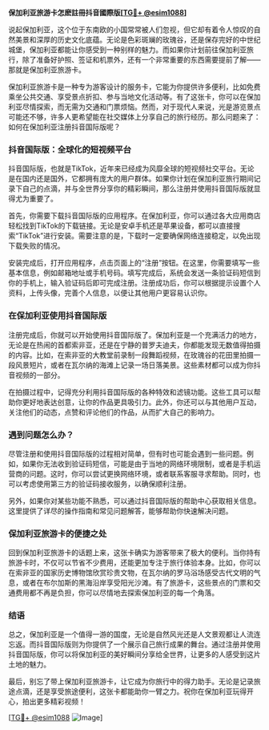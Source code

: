 **保加利亚旅游卡怎麽註冊抖音國際版[[TG💪+ @esim1088](https://t.me/s/esim1088)]**

说起保加利亚，这个位于东南欧的小国常常被人们忽视，但它却有着令人惊叹的自然美景和深厚的历史文化底蕴。无论是色彩斑斓的玫瑰谷，还是保存完好的中世纪城堡，保加利亚都能让你感受到一种别样的魅力。而如果你计划前往保加利亚旅行，除了准备好护照、签证和机票外，还有一个非常重要的东西需要提前了解——那就是保加利亚旅游卡。

保加利亚旅游卡是一种专为游客设计的服务卡，它能为你提供许多便利，比如免费乘坐公共交通、享受景点折扣、参与当地文化活动等。有了这张卡，你可以在保加利亚尽情探索，而无需为交通和门票烦恼。然而，对于现代人来说，光是游览景点可能还不够，许多人更希望能在社交媒体上分享自己的旅行经历。那么问题来了：如何在保加利亚注册抖音国际版呢？

### 抖音国际版：全球化的短视频平台

抖音国际版，也就是TikTok，近年来已经成为风靡全球的短视频社交平台。无论是在国内还是国外，它都拥有庞大的用户群体。如果你计划在保加利亚旅行期间记录下自己的点滴，并与全世界分享你的精彩瞬间，那么注册并使用抖音国际版就显得尤为重要了。

首先，你需要下载抖音国际版的应用程序。在保加利亚，你可以通过各大应用商店轻松找到TikTok的下载链接。无论是安卓手机还是苹果设备，都可以直接搜索“TikTok”进行安装。需要注意的是，下载时一定要确保网络连接稳定，以免出现下载失败的情况。

安装完成后，打开应用程序，点击页面上的“注册”按钮。在这里，你需要填写一些基本信息，例如邮箱地址或手机号码。填写完成后，系统会发送一条验证码短信到你的手机上，输入验证码后即可完成注册。注册成功后，你可以根据提示设置个人资料，上传头像，完善个人信息，以便让其他用户更容易认识你。

### 在保加利亚使用抖音国际版

注册完成后，你就可以开始使用抖音国际版了。保加利亚是一个充满活力的地方，无论是在热闹的首都索非亚，还是在宁静的普罗夫迪夫，你都能发现无数值得拍摄的内容。比如，在索非亚的大教堂前录制一段舞蹈视频，在玫瑰谷的花田里拍摄一段风景短片，或者在瓦尔纳的海滩上记录一场日落美景。这些素材都可以成为你抖音视频的一部分。

在拍摄过程中，记得充分利用抖音国际版的各种特效和滤镜功能。这些工具可以帮助你更好地表达创意，让你的作品更具吸引力。此外，你还可以与其他用户互动，关注他们的动态，点赞和评论他们的作品，从而扩大自己的影响力。

### 遇到问题怎么办？

尽管注册和使用抖音国际版的过程相对简单，但有时也可能会遇到一些问题。例如，如果你无法收到验证码短信，可能是由于当地的网络环境限制，或者是手机运营商的问题。这时，你可以尝试更换网络环境，或者联系客服寻求帮助。同时，也可以考虑使用第三方的验证码接收服务，以确保顺利注册。

另外，如果你对某些功能不熟悉，可以通过抖音国际版的帮助中心获取相关信息。这里提供了详尽的操作指南和常见问题解答，能够帮助你快速解决问题。

### 保加利亚旅游卡的便捷之处

回到保加利亚旅游卡的话题上来，这张卡确实为游客带来了极大的便利。当你持有旅游卡时，不仅可以节省不少费用，还能更加专注于旅行体验本身。比如，你可以在索非亚的国家历史博物馆欣赏珍贵文物，在瓦尔纳的罗马浴场感受古代文明的气息，或者在布尔加斯的黑海沿岸享受阳光沙滩。有了旅游卡，这些景点的门票和交通费用都不再是负担，你可以尽情地去探索保加利亚的每一个角落。

### 结语

总之，保加利亚是一个值得一游的国度，无论是自然风光还是人文景观都让人流连忘返。而抖音国际版则为你提供了一个展示自己旅行成果的舞台。通过注册并使用抖音国际版，你可以将保加利亚的美好瞬间分享给全世界，让更多的人感受到这片土地的魅力。

最后，别忘了带上保加利亚旅游卡，让它成为你旅行中的得力助手。无论是记录旅途点滴，还是享受旅途便利，这张卡都能助你一臂之力。祝你在保加利亚玩得开心，拍出更多精彩视频！

[[TG💪+ @esim1088](https://t.me/s/esim1088) ![Image](https://i.postimg.cc/4NQfJmqS/Snipaste-2025-05-13-00-14-12.png)]